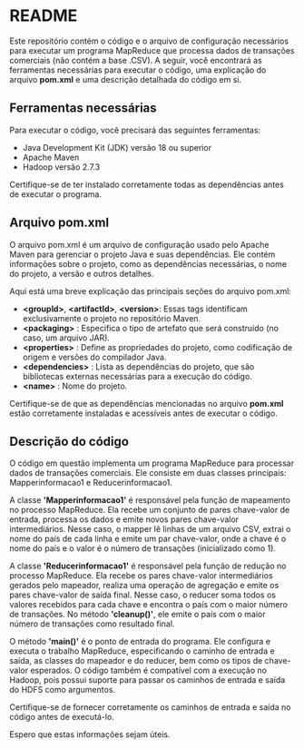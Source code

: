 # README

Este repositório contém o código e o arquivo de configuração necessários para executar um programa MapReduce que processa dados de transações comerciais (não contém a base .CSV). A seguir, você encontrará as ferramentas necessárias para executar o código, uma explicação do arquivo **pom.xml** e uma descrição detalhada do código em si.

## Ferramentas necessárias

Para executar o código, você precisará das seguintes ferramentas:

* Java Development Kit (JDK) versão 18 ou superior
* Apache Maven
* Hadoop versão 2.7.3
  
Certifique-se de ter instalado corretamente todas as dependências antes de executar o programa.

## Arquivo pom.xml
O arquivo pom.xml é um arquivo de configuração usado pelo Apache Maven para gerenciar o projeto Java e suas dependências. Ele contém informações sobre o projeto, como as dependências necessárias, o nome do projeto, a versão e outros detalhes.

Aqui está uma breve explicação das principais seções do arquivo pom.xml:

* **\<groupId>**, **\<artifactId>**, **\<version>**: Essas tags identificam exclusivamente o projeto no repositório Maven.
* **\<packaging>** : Especifica o tipo de artefato que será construído (no caso, um arquivo JAR).
* **\<properties>** : Define as propriedades do projeto, como codificação de origem e versões do compilador Java.
* **\<dependencies>** : Lista as dependências do projeto, que são bibliotecas externas necessárias para a execução do código.
* **\<name>** : Nome do projeto.

Certifique-se de que as dependências mencionadas no arquivo **pom.xml** estão corretamente instaladas e acessíveis antes de executar o código.

## Descrição do código

O código em questão implementa um programa MapReduce para processar dados de transações comerciais. Ele consiste em duas classes principais: Mapperinformacao1 e Reducerinformacao1.

A classe **'Mapperinformacao1'** é responsável pela função de mapeamento no processo MapReduce. Ela recebe um conjunto de pares chave-valor de entrada, processa os dados e emite novos pares chave-valor intermediários. Nesse caso, o mapper lê linhas de um arquivo CSV, extrai o nome do país de cada linha e emite um par chave-valor, onde a chave é o nome do país e o valor é o número de transações (inicializado como 1).

A classe **'Reducerinformacao1'** é responsável pela função de redução no processo MapReduce. Ela recebe os pares chave-valor intermediários gerados pelo mapeador, realiza uma operação de agregação e emite os pares chave-valor de saída final. Nesse caso, o reducer soma todos os valores recebidos para cada chave e encontra o país com o maior número de transações. No método **'cleanup()'**, ele emite o país com o maior número de transações como resultado final.

O método **'main()'** é o ponto de entrada do programa. Ele configura e executa o trabalho MapReduce, especificando o caminho de entrada e saída, as classes do mapeador e do reducer, bem como os tipos de chave-valor esperados.
O código também é compatível com a execução no Hadoop, pois possui suporte para passar os caminhos de entrada e saída do HDFS como argumentos.

Certifique-se de fornecer corretamente os caminhos de entrada e saída no código antes de executá-lo.

Espero que estas informações sejam úteis.
